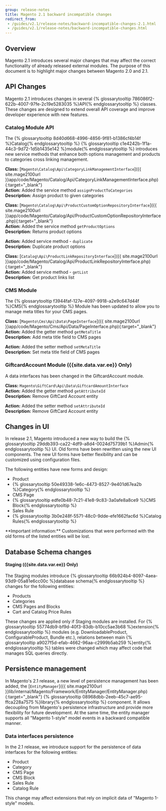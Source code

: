 ```yaml
---
group: release-notes
title: Magento 2.1 backward incompatible changes
redirect_from: 
 - /guides/v2.1/release-notes/backward-incompatible-changes-2.1.html
 - /guides/v2.1/release-notes/backward-incompatible-changes.html
---
```


## Overview

Magento 2.1 introduces several major changes that may affect the correct functionality of already released external modules. The purpose of this document is to highlight major changes between Magento 2.0 and 2.1.

## API Changes

Magento 2.1 introduces changes in several {% glossarytooltip 786086f2-622b-4007-97fe-2c19e5283035 %}API{% endglossarytooltip %} classes. These changes are designed to extend overall API coverage and improve developer experience with new features.

### Catalog Module API

The {% glossarytooltip 8d40d668-4996-4856-9f81-b1386cf4b14f %}Catalog{% endglossarytooltip %} {% glossarytooltip c1e4242b-1f1a-44c3-9d72-1d5b1435e142 %}module{% endglossarytooltip %} introduces new service methods that enhance both options management and products to categories cross linking management.

**Class:** [`Magento\Catalog\Api\CategoryLinkManagementInterface`]({{ site.mage2100url }}app/code/Magento/Catalog/Api/CategoryLinkManagementInterface.php){:target="_blank"}<br/>
**Action:** Added the service method `assignProductToCategories`<br/>
**Description:** Assign product to given categories<br/>

**Class:** [`Magento\Catalog\Api\ProductCustomOptionRepositoryInterface`]({{ site.mage2100url }}app/code/Magento/Catalog/Api/ProductCustomOptionRepositoryInterface.php){:target="_blank"}<br/>
**Action:** Added the service method `getProductOptions`<br/>
**Description:** Returns product options<br/>

**Action:** Added service method - `duplicate`<br/>
**Description:** Duplicate product options<br/>

**Class:** [`Catalog\Api\ProductLinkRepositoryInterface`]({{ site.mage2100url }}app/code/Magento/Catalog/Api/ProductLinkRepositoryInterface.php){:target="_blank"}<br/>
**Action:** Added service method - `getList`<br/>
**Description:** Get product links list<br/>

### CMS Module

The {% glossarytooltip f3944faf-127e-4097-9918-a2e9c647d44f %}CMS{% endglossarytooltip %} Module has been updated to allow you to manage meta titles for your CMS pages.

**Class:** [`Magento\Cms\Api\Data\PageInterface`]({{ site.mage2100url }}app/code/Magento/Cms/Api/Data/PageInterface.php){:target="_blank"}<br/>
**Action:** Added the getter method `getMetaTitle`<br/>
**Description:** Add meta title field to CMS pages<br/>

**Action:** Added the setter method `setMetaTitle`<br/>
**Description:** Set meta title field of CMS pages<br/>

### GiftcardAccount Module ({{site.data.var.ee}} Only)

A data interfaces has been changed in the GiftcardAccount module.

**Class:** `Magento\GiftCard\Api\Data\GiftcardAmountInterface`<br/>
**Action:** Added the getter method `getAttributeId`<br/>
**Description:** Remove GiftCard Account entity<br/>

**Action:** Added the setter method `setAttributeId`<br/>
**Description:** Remove GiftCard Account entity<br/>

## Changes in UI

In release 2.1, Magento introduced a new way to build the {% glossarytooltip 29ddb393-ca22-4df9-a8d4-0024d75739b1 %}Admin{% endglossarytooltip %} UI. Old forms have been rewritten using the new UI components. The new UI forms have better flexibility and can be customized using configuration files.

The following entities have new forms and design:

* Product
* {% glossarytooltip 50e49338-1e6c-4473-8527-9e401d67ea2b %}Category{% endglossarytooltip %}
* CMS Page
* {% glossarytooltip edfe0b48-7c21-41e8-9c83-3a0afe8a8ce9 %}CMS Block{% endglossarytooltip %}
* Sales Rule
* {% glossarytooltip 3b0e248f-5571-48c0-9dde-efe1662fac6d %}Catalog Rules{% endglossarytooltip %}

<div class="bs-callout bs-callout-info" id="info" markdown="1">
**Important information:** Customizations that were performed with the old forms of the listed entities will be lost.
</div>

## Database Schema changes

#### Staging ({{site.data.var.ee}} Only)

The Staging modules introduce {% glossarytooltip 66b924b4-8097-4aea-93d9-05a81e6cc00c %}database schema{% endglossarytooltip %} changes for the following entities:

*	Products
*	Categories
*	CMS Pages and Blocks
* Cart and Catalog Price Rules

These changes are applied only if Staging modules are installed. For {% glossarytooltip 55774db9-bf9d-40f3-83db-b10cc5ae3b68 %}extension{% endglossarytooltip %} modules (e.g. DownloadableProduct, ConfigurableProduct, Bundle etc.), relations between main {% glossarytooltip a9027f5d-efab-4662-96aa-c2999b5ab259 %}entity{% endglossarytooltip %} tables were changed which may affect code that manages SQL queries directly.

## Persistence management

In Magento's 2.1 release, a new level of persistence management has been added, the [`EntityManager`]({{ site.mage2100url }}lib/internal/Magento/Framework/EntityManager/EntityManager.php){:target="_blank"} {% glossarytooltip 08968dbb-2eeb-45c7-ae95-ffca228a7575 %}library{% endglossarytooltip %} component. It allows decoupling from Magento's persistence infrastructure and provide more flexibility for future development. At the same time, the entity manager supports all "Magento 1-style" model events in a backward compatible manner.

### Data interfaces persistence

In the 2.1 release, we introduce support for the persistence  of data interfaces for the following entities:

* Product
* Category
* CMS Page
* CMS Block
* Sales Rule
* Catalog Rule

This change may affect extensions that rely on implicit data of "Magento 1-style" models.
